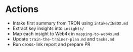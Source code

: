 # Actions
- Intake first summary from TRON using `intake/INBOX.md`
- Extract key insights into `insights/`
- Map each insight to Web4x in `mapping-to-web4x.md`
- Update `train-the-trainer-plan.md` and `tasks.md`
- Run cross-link report and prepare PR